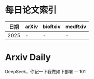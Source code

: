 # 每日论文索引

| 日期 | arXiv | bioRxiv | medRxiv |
|------|-------|---------|---------|
| 2025 | - | - | - |



















































































































































































































































































































































































































































































































































# Arxiv Daily


DeepSeek，你记一下我做如下部署 -- 101

